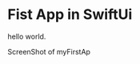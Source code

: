 # Fist App in SwiftUi

hello world.

ScreenShot of myFirstAp 
<a href="https://drive.google.com/drive/folders/1k50KJNimBh0_sqflCY9KcaSoVDTWCI86" />
